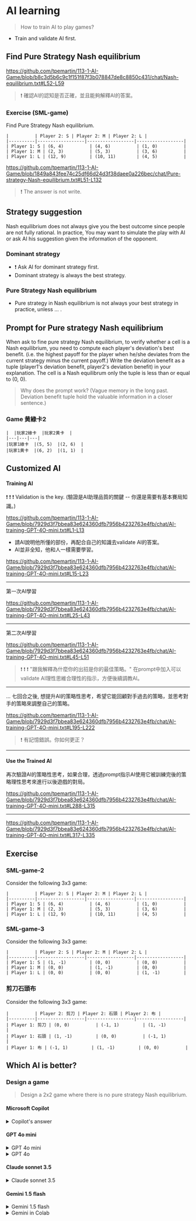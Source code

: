 # AI learning

> How to train AI to play games?

  - Train and validate AI first. 
  
## Find Pure Strategy Nash equilibrium

<https://github.com/tpemartin/113-1-AI-Game/blob/b8c3d5b6c9c1f151f87f3b078847de8c8850c431/chat/Nash-equilibrium.txt#L52-L59>


> :exclamation: 確認AI的認知是否正確，並且能夠解釋AI的答案。

### Exercise (SML-game)

Find Pure Strategy Nash equilibrium.

```
|          | Player 2: S | Player 2: M | Player 2: L |
|----------|------------------|------------------|------------------|
| Player 1: S | (6, 4)          | (4, 6)          | (1, 0)          |
| Player 1: M | (2, 3)          | (5, 3)          | (3, 6)          |
| Player 1: L | (12, 9)         | (10, 11)        | (4, 5)          |
```

<https://github.com/tpemartin/113-1-AI-Game/blob/1849a843fee74c25df66d24d3f38daee0a226bec/chat/Pure-strategy-Nash-equilibrium.txt#L51-L132>

> :exclamation: The answer is not write. 

## Strategy suggestion

Nash equilibrium does not always give you the best outcome since people are not fully rational. In practice, You may want to simulate the play with AI or ask AI his suggestion given the information of the opponent.

### Dominant strategy

  - :exclamation: Ask AI for dominant strategy first. 
  - Dominant strategy is always the best strategy. 

### Pure Strategy Nash equilibrium

  - Pure strategy in Nash equilibrium is not always your best strategy in practice, unless ... . 


## Prompt for Pure strategy Nash equilibrium

When ask to fine pure strategy Nash equilibrium, to verify whether a cell is a Nash equilibrium, you need to compute each player's deviation's best benefit. (i.e. the highest payoff for the player when he/she deviates from the current strategy minus the current payoff.) Write the deviation benefit as a tuple (player1's deviation benefit, player2's deviation benefit) in your explanation. The cell is a Nash equilibrum only the tuple is less than or equal to (0, 0).

> Why does the prompt work? (Vague memory in the long past. Deviation benefit tuple hold the valuable information in a closer sentence.)

### Game 黄綠卡2

```
|  |玩家2綠卡  |玩家2黄卡  |
|---|---|---|
|玩家1綠卡  |(5, 5)  |(2, 6)  |
|玩家1黄卡  |(6, 2)  |(1, 1)  |
```


## Customized AI

#### Training AI

:exclamation: :exclamation: :exclamation: Validation is the key. (驗證是AI助理品質的關鍵 -- 你還是需要有基本賽局知識。) 

<https://github.com/tpemartin/113-1-AI-Game/blob/7929d3f7bbea83e624360dfb7956b4232763e4fb/chat/AI-training-GPT-4O-mini.txt#L1-L13>

  - 請AI說明他所懂的部份，再配合自己的知識去validate AI的答案。  
  - AI並非全知，他和人一樣需要學習。  

<https://github.com/tpemartin/113-1-AI-Game/blob/7929d3f7bbea83e624360dfb7956b4232763e4fb/chat/AI-training-GPT-4O-mini.txt#L15-L23>

*** 

第一次AI學習

<https://github.com/tpemartin/113-1-AI-Game/blob/7929d3f7bbea83e624360dfb7956b4232763e4fb/chat/AI-training-GPT-4O-mini.txt#L25-L43>

***

第二次AI學習

<https://github.com/tpemartin/113-1-AI-Game/blob/7929d3f7bbea83e624360dfb7956b4232763e4fb/chat/AI-training-GPT-4O-mini.txt#L45-L51>

> :exclamation: :exclamation: :exclamation: "跟我解釋為什麼你的出招是你的最佳策略。" 在prompt中加入可以validate AI理性思維合理性的指示，方便後續調教AI。

***

... 七回合之後, 想提升AI的策略性思考，希望它能回顧對手過去的策略，並思考對手的策略來調整自己的策略。

<https://github.com/tpemartin/113-1-AI-Game/blob/7929d3f7bbea83e624360dfb7956b4232763e4fb/chat/AI-training-GPT-4O-mini.txt#L195-L222>

> :exclamation: 有記憶錯誤。你如何更正？

***

#### Use the Trained AI 

再次驗證AI的策略性思考，如果合理，透過prompt指示AI使用它被訓練完後的策略理性思考來進行以後遊戲的對局。

<https://github.com/tpemartin/113-1-AI-Game/blob/7929d3f7bbea83e624360dfb7956b4232763e4fb/chat/AI-training-GPT-4O-mini.txt#L288-L315>

***

<https://github.com/tpemartin/113-1-AI-Game/blob/7929d3f7bbea83e624360dfb7956b4232763e4fb/chat/AI-training-GPT-4O-mini.txt#L317-L335>

## Exercise

### SML-game-2

Consider the following 3x3 game:
   
   ```
   |          | Player 2: S | Player 2: M | Player 2: L |
   |----------|------------------|------------------|------------------|
   | Player 1: S | (6, 4)          | (4, 6)          | (1, 0)          |
   | Player 1: M | (2, 3)          | (5, 3)          | (3, 6)          |
   | Player 1: L | (12, 9)         | (10, 11)        | (4, 5)          |
   ```

### SML-game-3

Consider the following 3x3 game: 

   ```
   |          | Player 2: S | Player 2: M | Player 2: L |
   |----------|------------------|------------------|------------------|
   | Player 1: S | (1, -1)         | (0, 0)          | (0, 0)          |
   | Player 1: M | (0, 0)          | (1, -1)         | (0, 0)          |
   | Player 1: L | (0, 0)          | (0, 0)          | (1, -1)         |
   ```

### 剪刀石頭布

Consider the following 3x3 game: 

   ```
   |          | Player 2: 剪刀 | Player 2: 石頭 | Player 2: 布 |
   |----------|------------------|------------------|------------------|
   | Player 1: 剪刀 | (0, 0)          | (-1, 1)         | (1, -1)         |
   | Player 1: 石頭 | (1, -1)         | (0, 0)          | (-1, 1)         |
   | Player 1: 布 | (-1, 1)         | (1, -1)         | (0, 0)          |
   ```

## Which AI is better? 

### Design a game

> Design a 2x2 game where there is no pure strategy Nash equilibrium.

#### Microsoft Copilot 

<details>
<summary>Copilot's answer</summary>

*** 

Sure! Let's design a 2x2 game where there is no pure strategy Nash equilibrium. Here's an example:

##### Game Matrix

|          | Player B: Left | Player B: Right |
|----------|----------------|-----------------|
| **Player A: Up**    | (2, 1)          | (0, 0)           |
| **Player A: Down**  | (0, 0)          | (1, 2)           |

##### Explanation

In this game:
- If Player A chooses Up and Player B chooses Left, the payoff is (2, 1).
- If Player A chooses Up and Player B chooses Right, the payoff is (0, 0).
- If Player A chooses Down and Player B chooses Left, the payoff is (0, 0).
- If Player A chooses Down and Player B chooses Right, the payoff is (1, 2).

To check for pure strategy Nash equilibria, we need to see if there are any strategies where neither player can improve their payoff by unilaterally changing their strategy.

1. **Player A: Up, Player B: Left** - Player B can switch to Right to get a higher payoff (2 instead of 1).
2. **Player A: Up, Player B: Right** - Player A can switch to Down to get a higher payoff (1 instead of 0).
3. **Player A: Down, Player B: Left** - Player B can switch to Right to get a higher payoff (2 instead of 0).
4. **Player A: Down, Player B: Right** - Player A can switch to Up to get a higher payoff (2 instead of 1).

Since in each case, at least one player can improve their payoff by changing their strategy, there is no pure strategy Nash equilibrium in this game.

Would you like to explore more about mixed strategy Nash equilibria or any other game theory concepts?

*** 

</details>

#### GPT 4o mini  

<details>
<summary>GPT 4o mini</summary>


***

In game theory, a 2x2 game is represented by a payoff matrix involving two players, each with two strategies. To create a game with no pure strategy Nash equilibrium, we need to design it so that for each combination of strategies, at least one player would prefer to deviate to the other strategy.

Let's define two players, Player A and Player B. Each player has two strategies:

- Player A: Strategy 1 (A1) and Strategy 2 (A2)
- Player B: Strategy 1 (B1) and Strategy 2 (B2)

The payoff matrix might look as follows:

|         | B1         | B2         |
|---------|------------|------------|
| A1      | (2, 2)     | (0, 3)     |
| A2      | (3, 0)     | (1, 1)     |

##### Payoff Explanation:
- **(2, 2)**: If Player A chooses A1 and Player B chooses B1.
- **(0, 3)**: If Player A chooses A1 and Player B chooses B2.
- **(3, 0)**: If Player A chooses A2 and Player B chooses B1.
- **(1, 1)**: If Player A chooses A2 and Player B chooses B2.

##### Analyzing the Payoffs:
1. If both players choose (A1, B1): 
   - Player A gets 2, but would get 3 by switching to A2 (deviation).
2. If both players choose (A1, B2):
   - Player B gets 3, but would get 2 by switching to B1 (deviation).
3. If both players choose (A2, B1):
   - Player A gets 3, but would get 1 by switching to A1 (deviation).
4. If both players choose (A2, B2):
   - Player B gets 1, but would get 2 by switching to B1 (deviation).

##### Conclusion:
In all scenarios, at least one player has an incentive to deviate from the strategy they are currently using. Therefore, there is no combination of strategies (no pure strategy Nash equilibrium) where both players can choose a strategy and have no incentive to unilaterally change their strategy.

This type of game is often used to illustrate concepts in mixed strategies, where players randomize over their choices. In this particular game, both players would find it optimal to randomize between their strategies to reach a mixed strategy Nash equilibrium.

***

</details>

<details>

#### GPT 4o

<summary>GPT 4o</summary>

***

To design a 2x2 game with no pure strategy Nash equilibrium, we need a game where players can never settle on a single strategy pair that is best responding to each other. One common example of such a game is the Matching Pennies game.

**Game Description:**

- Two players, Player A and Player B.
- Each player has two strategies: Heads (H) or Tails (T).
- Player A wins if both players choose the same strategy (both choose Heads or both choose Tails).
- Player B wins if the players choose different strategies (one chooses Heads and the other chooses Tails).

Here is the payoff matrix for the game:

|           | Player B: H | Player B: T |
|-----------|-------------|-------------|
| **Player A: H** | 1, -1      | -1, 1      |
| **Player A: T** | -1, 1      | 1, -1      |

**Analysis:**

- If Player A chooses H and Player B chooses H, Player A earns 1 and Player B earns -1. 
- If Player A chooses H and Player B chooses T, Player A earns -1 and Player B earns 1.
- If Player A chooses T and Player B chooses H, Player A earns -1 and Player B earns 1.
- If Player A chooses T and Player B chooses T, Player A earns 1 and Player B earns -1.

In this game, there is no pair of pure strategies where both players are best responding to each other. If Player A chooses a strategy, Player B will always want to choose the opposite strategy and vice versa. Thus, no pure strategy Nash equilibrium exists in this game.

***

</details>

#### Claude sonnet 3.5

<details>

<summary>Claude sonnet 3.5</summary>

***

Here's a simple 2x2 game with no pure strategy Nash equilibrium:

Player 2
           Left     Right
Up     (2,1)    (1,2)
Down   (1,2)    (2,1)

Player 1's payoffs are listed first in each cell, Player 2's payoffs second.

Let's verify there's no pure strategy Nash equilibrium:
1. (Up, Left): Not stable because Player 2 wants to switch to Right
2. (Up, Right): Not stable because Player 1 wants to switch to Down
3. (Down, Left): Not stable because Player 1 wants to switch to Up
4. (Down, Right): Not stable because Player 2 wants to switch to Left

This game does have a mixed strategy Nash equilibrium where both players play each strategy with probability 1/2.

Note: This is similar to the "Matching Pennies" game, a classic example of a game with no pure strategy Nash equilibrium.

***

</details>

#### Gemini 1.5 flash  

<details>

<summary>Gemini 1.5 flash</summary>


***

**A 2x2 Game with No Pure Strategy Nash Equilibrium**

Let's consider a game between two players, Player A and Player B. Each player has two strategies: Strategy 1 and Strategy 2.

**Payoff Matrix:**

|        | Player B |
|--------|-----------|
| Player A | S1 | S2 |
|--------|-----------|
|  S1    | 2, 1 | 0, 0 |
|  S2    | 0, 0 | 1, 2 |

**Understanding the Payoff Matrix:**

* **Row Player (Player A):** Chooses a row (S1 or S2).
* **Column Player (Player B):** Chooses a column (S1 or S2).
* **Payoff:** The numbers in each cell represent the payoffs for Player A (first number) and Player B (second number).

**Why there's no Pure Strategy Nash Equilibrium:**

A Nash equilibrium is a strategy profile where no player has an incentive to deviate unilaterally. In other words, both players are playing their best response to each other's strategy.

In this game:

1. **If Player A chooses S1:**
   * Player B's best response is S1.
2. **If Player A chooses S2:**
   * Player B's best response is S2.
3. **If Player B chooses S1:**
   * Player A's best response is S1.
4. **If Player B chooses S2:**
   * Player A's best response is S2.

As you can see, there's no combination of strategies where both players are simultaneously playing their best response to each other. Therefore, there's no pure strategy Nash equilibrium in this game.

**To find a solution, we'd need to consider mixed strategies, where players randomize their choices.** This would involve calculating probabilities for each strategy and finding a combination that leaves no player with an incentive to deviate. 

Would you like to explore mixed strategy Nash equilibria or other game theory concepts?

***

</details>

<details>

#### Gemini in Colab

<summary>Gemini in Colab</summary>

***

Okay, here's a design for a 2x2 game with no pure strategy Nash equilibrium, along with an explanation:

The Game:

Consider a game with two players, Player 1 and Player 2. Each player has two strategies: A and B. The payoffs for each player are represented in the following matrix:

 
Player 2
          A      B
   Player 1
      A   (0,0)  (1,-1)
      B  (-1,1) (0,0)
Use code with caution
Explanation:

Payoffs: The numbers in each cell represent the payoffs for each player. The first number is the payoff for Player 1, and the second number is the payoff for Player 2. For example, if Player 1 chooses strategy A and Player 2 chooses strategy B, Player 1 gets a payoff of 1 and Player 2 gets a payoff of -1.

No Pure Strategy Nash Equilibrium: A pure strategy Nash equilibrium is a situation where neither player can improve their payoff by unilaterally changing their strategy. In this game:

If Player 1 chooses A, Player 2 is better off choosing B.

If Player 1 chooses B, Player 2 is better off choosing A.

If Player 2 chooses A, Player 1 is better off choosing B.

If Player 2 chooses B, Player 1 is better off choosing A.

Since there is always an incentive for one player to switch strategies, there is no pure strategy Nash equilibrium.

Intuition:

This game is similar to the classic "Matching Pennies" game. Each player wants to outguess the other. There is no stable outcome where both players are satisfied with their choices. This type of game often leads to cyclical behavior where players constantly switch strategies.

Additional Notes:

This game does have a mixed strategy Nash equilibrium, where players randomly choose their strategies with certain probabilities.
This is just one example of a 2x2 game with no pure strategy Nash equilibrium. There are other possible designs.
I hope this helps! Let me know if you have any other questions.

***

</details>
